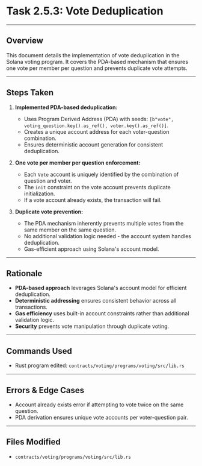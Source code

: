 # Task 2.5.3: Vote Deduplication

---

## Overview
This document details the implementation of vote deduplication in the Solana voting program. It covers the PDA-based mechanism that ensures one vote per member per question and prevents duplicate vote attempts.

---

## Steps Taken
1. **Implemented PDA-based deduplication:**
    - Uses Program Derived Address (PDA) with seeds: `[b"vote", voting_question.key().as_ref(), voter.key().as_ref()]`.
    - Creates a unique account address for each voter-question combination.
    - Ensures deterministic account generation for consistent deduplication.

2. **One vote per member per question enforcement:**
    - Each `Vote` account is uniquely identified by the combination of question and voter.
    - The `init` constraint on the vote account prevents duplicate initialization.
    - If a vote account already exists, the transaction will fail.

3. **Duplicate vote prevention:**
    - The PDA mechanism inherently prevents multiple votes from the same member on the same question.
    - No additional validation logic needed - the account system handles deduplication.
    - Gas-efficient approach using Solana's account model.

---

## Rationale
- **PDA-based approach** leverages Solana's account model for efficient deduplication.
- **Deterministic addressing** ensures consistent behavior across all transactions.
- **Gas efficiency** uses built-in account constraints rather than additional validation logic.
- **Security** prevents vote manipulation through duplicate voting.

---

## Commands Used
- Rust program edited: `contracts/voting/programs/voting/src/lib.rs`

---

## Errors & Edge Cases
- Account already exists error if attempting to vote twice on the same question.
- PDA derivation ensures unique vote accounts per voter-question pair.

---

## Files Modified
- `contracts/voting/programs/voting/src/lib.rs` 